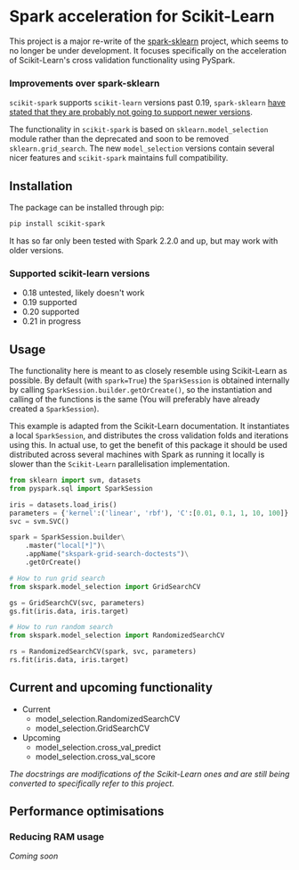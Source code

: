 # Spark acceleration for Scikit-Learn

This project is a major re-write of the 
[spark-sklearn](https://github.com/databricks/spark-sklearn) project, which 
seems to no longer be under development. It focuses specifically on the 
acceleration of Scikit-Learn's cross validation functionality using PySpark.

### Improvements over spark-sklearn
`scikit-spark` supports `scikit-learn` versions past 0.19, `spark-sklearn` [have stated that they are probably not going to support newer versions](https://github.com/databricks/spark-sklearn/issues/113).

The functionality in `scikit-spark` is based on `sklearn.model_selection` module rather than the 
deprecated and soon to be removed `sklearn.grid_search`. The new `model_selection` versions 
contain several nicer features and `scikit-spark` maintains full compatibility.

## Installation
The package can be installed through pip:
```bash
pip install scikit-spark
```

It has so far only been tested with Spark 2.2.0 and up, but may work with 
older versions. 

### Supported scikit-learn versions
- 0.18 untested, likely doesn't work
- 0.19 supported
- 0.20 supported
- 0.21 in progress

## Usage

The functionality here is meant to as closely resemble using Scikit-Learn as 
possible. By default (with `spark=True`) the `SparkSession` is obtained
internally by calling `SparkSession.builder.getOrCreate()`, so the instantiation
and calling of the functions is the same (You will preferably have already 
created a `SparkSession`). 

This example is adapted from the Scikit-Learn documentation. It instantiates
a local `SparkSession`, and distributes the cross validation folds and 
iterations using this. In actual use, to get the benefit of this package it 
should be used distributed across several machines with Spark as running it 
locally is slower than the `Scikit-Learn` parallelisation implementation.

```python
from sklearn import svm, datasets
from pyspark.sql import SparkSession

iris = datasets.load_iris()
parameters = {'kernel':('linear', 'rbf'), 'C':[0.01, 0.1, 1, 10, 100]}
svc = svm.SVC()

spark = SparkSession.builder\
    .master("local[*]")\
    .appName("skspark-grid-search-doctests")\
    .getOrCreate()

# How to run grid search
from skspark.model_selection import GridSearchCV

gs = GridSearchCV(svc, parameters)
gs.fit(iris.data, iris.target)

# How to run random search
from skspark.model_selection import RandomizedSearchCV

rs = RandomizedSearchCV(spark, svc, parameters)
rs.fit(iris.data, iris.target)
```

## Current and upcoming functionality
- Current
    - model_selection.RandomizedSearchCV
    - model_selection.GridSearchCV
- Upcoming
    - model_selection.cross_val_predict
    - model_selection.cross_val_score

*The docstrings are modifications of the Scikit-Learn ones and are still being
converted to specifically refer to this project.* 

## Performance optimisations 

### Reducing RAM usage 
*Coming soon*

